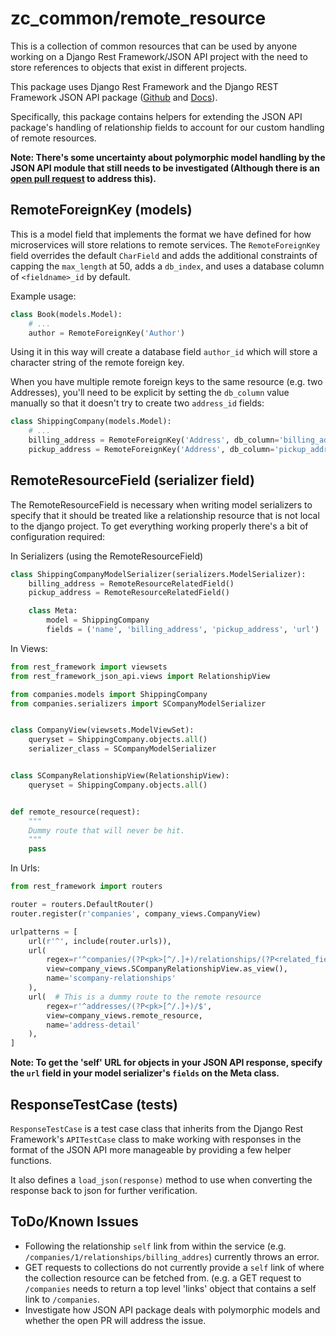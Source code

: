 # zc_common/remote\_resource

This is a collection of common resources that can be used by anyone working on a Django Rest Framework/JSON API project with the need to store references to objects that exist in different projects.

This package uses Django Rest Framework and the Django REST Framework JSON API package ([Github](https://github.com/django-json-api/django-rest-framework-json-api) and [Docs](http://django-rest-framework-json-api.readthedocs.io/en/latest/)).

Specifically, this package contains helpers for extending the JSON API package's handling of relationship fields to account for our custom handling of remote resources.

**Note: There's some uncertainty about polymorphic model handling by the JSON API module that still needs to be investigated (Although there is an [open pull request](https://github.com/django-json-api/django-rest-framework-json-api/pull/211) to address this).**

## RemoteForeignKey (models)

This is a model field that implements the format we have defined for how microservices will store relations to remote services. The `RemoteForeignKey` field overrides the default `CharField` and adds the additional constraints of capping the `max_length` at 50, adds a `db_index`, and uses a database column of `<fieldname>_id` by default.

Example usage:

```python
class Book(models.Model):
	# ...
	author = RemoteForeignKey('Author')
```

Using it in this way will create a database field `author_id` which will store a character string of the remote foreign key.

When you have multiple remote foreign keys to the same resource (e.g. two Addresses), you'll need to be explicit by setting the `db_column` value manually so that it doesn't try to create two `address_id` fields:

```python
class ShippingCompany(models.Model):
	# ...
	billing_address = RemoteForeignKey('Address', db_column='billing_address_id')
    pickup_address = RemoteForeignKey('Address', db_column='pickup_address_id')
```

## RemoteResourceField (serializer field)

The RemoteResourceField is necessary when writing model serializers to specify that it should be treated like a relationship resource that is not local to the django project. To get everything working properly there's a bit of configuration required:

In Serializers (using the RemoteResourceField)

```python
class ShippingCompanyModelSerializer(serializers.ModelSerializer):
    billing_address = RemoteResourceRelatedField()
    pickup_address = RemoteResourceRelatedField()

    class Meta:
        model = ShippingCompany
        fields = ('name', 'billing_address', 'pickup_address', 'url')
```

In Views:

```python
from rest_framework import viewsets
from rest_framework_json_api.views import RelationshipView

from companies.models import ShippingCompany
from companies.serializers import SCompanyModelSerializer


class CompanyView(viewsets.ModelViewSet):
    queryset = ShippingCompany.objects.all()
    serializer_class = SCompanyModelSerializer


class SCompanyRelationshipView(RelationshipView):
    queryset = ShippingCompany.objects.all()


def remote_resource(request):
	"""
	Dummy route that will never be hit.
	"""
    pass
```
In Urls:

```python
from rest_framework import routers

router = routers.DefaultRouter()
router.register(r'companies', company_views.CompanyView)

urlpatterns = [
	url(r'^', include(router.urls)),
	url(
		regex=r'^companies/(?P<pk>[^/.]+)/relationships/(?P<related_field>[^/.]+)$',
		view=company_views.SCompanyRelationshipView.as_view(),
		name='scompany-relationships'
	),
	url(  # This is a dummy route to the remote resource
		regex=r'^addresses/(?P<pk>[^/.]+)/$',
		view=company_views.remote_resource,
		name='address-detail'
	),
]
```

**Note: To get the 'self' URL for objects in your JSON API response, specify the `url` field in your model serializer's `fields` on the Meta class.**

## ResponseTestCase (tests)

`ResponseTestCase` is a test case class that inherits from the Django Rest Framework's `APITestCase` class to make working with responses in the format of the JSON API more manageable by providing a few helper functions.

It also defines a `load_json(response)` method to use when converting the response back to json for further verification.

## ToDo/Known Issues

* Following the relationship `self` link from within the service (e.g. `/companies/1/relationships/billing_addres`) currently throws an error.
* GET requests to collections do not currently provide a `self` link of where the collection resource can be fetched from. (e.g. a GET request to `/companies` needs to return a top level 'links' object that contains a self link to `/companies`.
* Investigate how JSON API package deals with polymorphic models and whether the open PR will address the issue.
